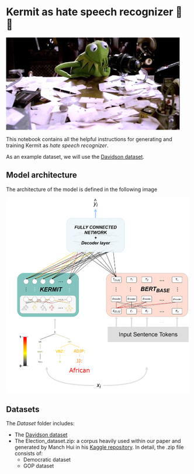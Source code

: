 # Kermit as hate speech recognizer :frog: :cursing_face:

![title](./imgs/kermit.jpg)

This notebook contains all the helpful instructions for generating and training Kermit as _hate speech recognizer_.

As an example dataset, we will use the [Davidson dataset](https://ojs.aaai.org/index.php/ICWSM/article/view/14955).

## Model architecture

The architecture of the model is defined in the following image

<div>
<img src="./imgs/architecture.png" width="500"/>
</div>

## Datasets
The _Dataset_ folder includes:
- The [Davidson dataset](https://ojs.aaai.org/index.php/ICWSM/article/view/14955)
- The Election_dataset.zip: a corpus heavily used within our paper and generated by Manch Hui in his [Kaggle repository](https://www.kaggle.com/manchunhui/us-election-2020-tweets/metadata).
In detail, the .zip file consists of:
  - Democratic dataset
  - GOP dataset    

